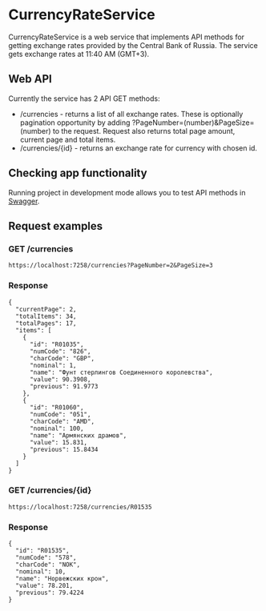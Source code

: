 # CurrencyRateService
CurrencyRateService is a web service that implements API methods for getting exchange rates provided by the Central Bank of Russia. The service gets exchange rates at 11:40 AM (GMT+3).
## Web API
Currently the service has 2 API GET methods:
* /currencies - returns a list of all exchange rates. These is optionally pagination opportunity by adding ?PageNumber=(number)&PageSize=(number) to the request. Request also returns total page amount, current page and total items.
* /currencies/{id} - returns an exchange rate for currency with chosen id.
## Checking app functionality
Running project in development mode allows you to test API methods in [Swagger](https://swagger.io/).
## Request examples
### GET /currencies
```https://localhost:7258/currencies?PageNumber=2&PageSize=3```
### Response
```
{
  "currentPage": 2,
  "totalItems": 34,
  "totalPages": 17,
  "items": [
    {
      "id": "R01035",
      "numCode": "826",
      "charCode": "GBP",
      "nominal": 1,
      "name": "Фунт стерлингов Соединенного королевства",
      "value": 90.3908,
      "previous": 91.9773
    },
    {
      "id": "R01060",
      "numCode": "051",
      "charCode": "AMD",
      "nominal": 100,
      "name": "Армянских драмов",
      "value": 15.831,
      "previous": 15.8434
    }
  ]
}
```
### GET /currencies/{id}
```https://localhost:7258/currencies/R01535```
### Response
```
{
  "id": "R01535",
  "numCode": "578",
  "charCode": "NOK",
  "nominal": 10,
  "name": "Норвежских крон",
  "value": 78.201,
  "previous": 79.4224
}
```
